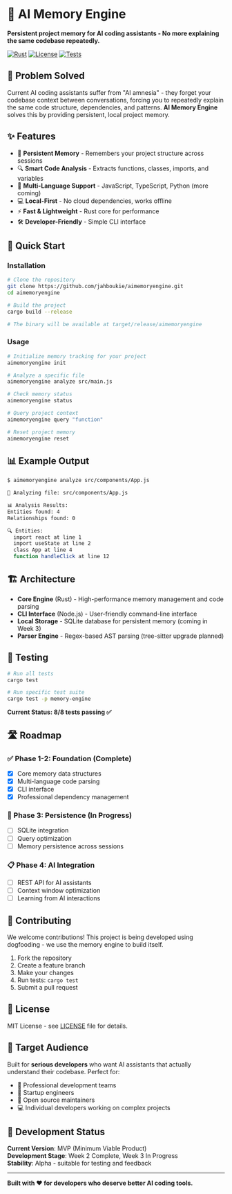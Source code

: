 # 🧠 AI Memory Engine

**Persistent project memory for AI coding assistants - No more explaining the same codebase repeatedly.**

[![Rust](https://img.shields.io/badge/rust-1.70+-orange.svg)](https://www.rust-lang.org)
[![License](https://img.shields.io/badge/license-MIT-blue.svg)](LICENSE)
[![Tests](https://img.shields.io/badge/tests-8%2F8%20passing-green.svg)](#testing)

## 🎯 Problem Solved

Current AI coding assistants suffer from "AI amnesia" - they forget your codebase context between conversations, forcing you to repeatedly explain the same code structure, dependencies, and patterns. **AI Memory Engine** solves this by providing persistent, local project memory.

## ✨ Features

- 🧠 **Persistent Memory** - Remembers your project structure across sessions
- 🔍 **Smart Code Analysis** - Extracts functions, classes, imports, and variables
- 🚀 **Multi-Language Support** - JavaScript, TypeScript, Python (more coming)
- 💻 **Local-First** - No cloud dependencies, works offline
- ⚡ **Fast & Lightweight** - Rust core for performance
- 🛠️ **Developer-Friendly** - Simple CLI interface

## 🚀 Quick Start

### Installation

```bash
# Clone the repository
git clone https://github.com/jahboukie/aimemoryengine.git
cd aimemoryengine

# Build the project
cargo build --release

# The binary will be available at target/release/aimemoryengine
```

### Usage

```bash
# Initialize memory tracking for your project
aimemoryengine init

# Analyze a specific file
aimemoryengine analyze src/main.js

# Check memory status
aimemoryengine status

# Query project context
aimemoryengine query "function"

# Reset project memory
aimemoryengine reset
```

## 📊 Example Output

```bash
$ aimemoryengine analyze src/components/App.js

🔬 Analyzing file: src/components/App.js

📊 Analysis Results:
Entities found: 4
Relationships found: 0

🔍 Entities:
  import react at line 1
  import useState at line 2
  class App at line 4
  function handleClick at line 12
```

## 🏗️ Architecture

- **Core Engine** (Rust) - High-performance memory management and code parsing
- **CLI Interface** (Node.js) - User-friendly command-line interface
- **Local Storage** - SQLite database for persistent memory (coming in Week 3)
- **Parser Engine** - Regex-based AST parsing (tree-sitter upgrade planned)

## 🧪 Testing

```bash
# Run all tests
cargo test

# Run specific test suite
cargo test -p memory-engine
```

**Current Status: 8/8 tests passing ✅**

## 🛣️ Roadmap

### ✅ Phase 1-2: Foundation (Complete)
- [x] Core memory data structures
- [x] Multi-language code parsing
- [x] CLI interface
- [x] Professional dependency management

### 🚧 Phase 3: Persistence (In Progress)
- [ ] SQLite integration
- [ ] Query optimization
- [ ] Memory persistence across sessions

### 📋 Phase 4: AI Integration
- [ ] REST API for AI assistants
- [ ] Context window optimization
- [ ] Learning from AI interactions

## 🤝 Contributing

We welcome contributions! This project is being developed using dogfooding - we use the memory engine to build itself.

1. Fork the repository
2. Create a feature branch
3. Make your changes
4. Run tests: `cargo test`
5. Submit a pull request

## 📄 License

MIT License - see [LICENSE](LICENSE) file for details.

## 🎯 Target Audience

Built for **serious developers** who want AI assistants that actually understand their codebase. Perfect for:

- 🏢 Professional development teams
- 🚀 Startup engineers
- 🔬 Open source maintainers
- 💻 Individual developers working on complex projects

## 🔧 Development Status

**Current Version**: MVP (Minimum Viable Product)  
**Development Stage**: Week 2 Complete, Week 3 In Progress  
**Stability**: Alpha - suitable for testing and feedback

---

**Built with ❤️ for developers who deserve better AI coding tools.**
